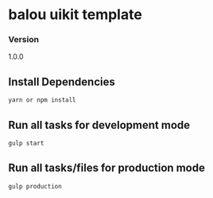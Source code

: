 # balou uikit template

### Version
1.0.0

## Install Dependencies
```bash
yarn or npm install
```

## Run all tasks for development mode
```bash
gulp start
```

## Run all tasks/files for production mode
```bash
gulp production
```
